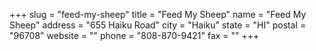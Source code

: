 +++
slug = "feed-my-sheep"
title = "Feed My Sheep"
name = "Feed My Sheep"
address = "655 Haiku Road"
city = "Haiku"
state = "HI"
postal = "96708"
website = ""
phone = "808-870-9421"
fax = ""
+++
